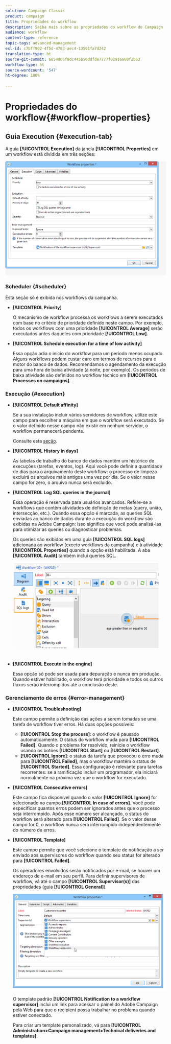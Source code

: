 ```yaml
---
solution: Campaign Classic
product: campaign
title: Propriedades do workflow
description: Saiba mais sobre as propriedades do workflow do Campaign
audience: workflow
content-type: reference
topic-tags: advanced-management
exl-id: c7bff902-4f5d-4783-aec4-13561fa7d242
translation-type: ht
source-git-commit: 6854d06f8dc445b56ddfde7777f02916a60f2b63
workflow-type: ht
source-wordcount: '547'
ht-degree: 100%

---
```


# Propriedades do workflow{#workflow-properties}

## Guia Execution {#execution-tab}

A guia **[!UICONTROL Execution]** da janela **[!UICONTROL Properties]** em um workflow está dividida em três seções:

![](assets/wf_execution_tab.png)

### Scheduler {#scheduler}

Esta seção só é exibida nos workflows da campanha.

* **[!UICONTROL Priority]**

   O mecanismo de workflow processa os workflows a serem executados com base no critério de prioridade definido neste campo. Por exemplo, todos os workflows com uma prioridade **[!UICONTROL Average]** serão executados antes daqueles com prioridade **[!UICONTROL Low]**.

* **[!UICONTROL Schedule execution for a time of low activity]**

   Essa opção adia o início do workflow para um período menos ocupado. Alguns workflows podem custar caro em termos de recursos para o motor do banco de dados. Recomendamos o agendamento da execução para uma hora de baixa atividade (à noite, por exemplo). Os períodos de baixa atividade são definidos no workflow técnico em **[!UICONTROL Processes on campaigns]**.

### Execução {#execution}

* **[!UICONTROL Default affinity]**

   Se a sua instalação incluir vários servidores de workflow, utilize este campo para escolher a máquina em que o workflow será executado. Se o valor definido nesse campo não existir em nenhum servidor, o workflow permanecerá pendente.

   Consulte esta [seção](../../installation/using/configuring-campaign-server.md#high-availability-workflows-and-affinities).

* **[!UICONTROL History in days]**

   As tabelas de trabalho do banco de dados mantêm um histórico de execuções (tarefas, eventos, log). Aqui você pode definir a quantidade de dias para o arquivamento deste workflow: o processo de limpeza excluirá os arquivos mais antigos uma vez por dia. Se o valor nesse campo for zero, o arquivo nunca será excluído.

* **[!UICONTROL Log SQL queries in the journal]**

   Essa operação é reservada para usuários avançados. Refere-se a workflows que contêm atividades de definição de metas (query, união, intersecção, etc.). Quando essa opção é marcada, as queries SQL enviadas ao banco de dados durante a execução do workflow são exibidas na Adobe Campaign: isso significa que você pode analisá-las para otimizar as queries ou diagnosticar problemas.

   Os queries são exibidos em uma guia **[!UICONTROL SQL logs]** adicionada ao workflow (exceto workflows da campanha) e à atividade **[!UICONTROL Properties]** quando a opção está habilitada. A aba **[!UICONTROL Audit]** também inclui queries SQL.

   ![](assets/wf_tab_log_sql.png)

* **[!UICONTROL Execute in the engine]**

   Essa opção só pode ser usada para depuração e nunca em produção. Quando estiver habilitado, o workflow terá prioridade e todos os outros fluxos serão interrompidos até a conclusão deste.

### Gerenciamento de erros {#error-management}

* **[!UICONTROL Troubleshooting]**

   Este campo permite a definição das ações a serem tomadas se uma tarefa de workflow tiver erros. Há duas opções possíveis:

   * **[!UICONTROL Stop the process]**: o workflow é pausado automaticamente. O status do workflow muda para **[!UICONTROL Failed]**. Quando o problema for resolvido, reinicie o workflow usando os botões **[!UICONTROL Start]** ou **[!UICONTROL Restart]**.
   * **[!UICONTROL Ignore]**: o status da tarefa que provocou o erro muda para **[!UICONTROL Failed]**, mas o workflow mantém o status de **[!UICONTROL Started]**. Essa configuração é relevante para tarefas recorrentes: se a ramificação incluir um programador, ela iniciará normalmente na próxima vez que o workflow for executado.

* **[!UICONTROL Consecutive errors]**

   Este campo fica disponível quando o valor **[!UICONTROL Ignore]** for selecionado no campo **[!UICONTROL In case of errors]**. Você pode especificar quantos erros podem ser ignorados antes que o processo seja interrompido. Após esse número ser alcançado, o status do workflow será alterado para **[!UICONTROL Failed]**. Se o valor desse campo for 0, o workflow nunca será interrompido independentemente do número de erros.

* **[!UICONTROL Template]**

   Este campo permite que você selecione o template de notificação a ser enviado aos supervisores do workflow quando seu status for alterado para **[!UICONTROL Failed]**.

   Os operadores envolvidos serão notificados por e-mail, se houver um endereço de e-mail em seu perfil. Para definir supervisores de workflow, vá até o campo **[!UICONTROL Supervisor(s)]** das propriedades (guia **[!UICONTROL General]**).

   ![](assets/wf-properties_select-supervisors.png)

   O template padrão **[!UICONTROL Notification to a workflow supervisor]** inclui um link para acessar o painel do Adobe Campaign pela Web para que o recipient possa trabalhar no problema quando estiver conectado.

   Para criar um template personalizado, vá para **[!UICONTROL Administration>Campaign management>Technical deliveries and templates]**.
